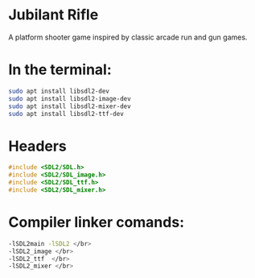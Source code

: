 # Jubilant Rifle

A platform shooter game inspired by classic arcade run and gun games.

# In the terminal:
```bash
sudo apt install libsdl2-dev
sudo apt install libsdl2-image-dev  
sudo apt install libsdl2-mixer-dev  
sudo apt install libsdl2-ttf-dev  
```

# Headers
```cpp
#include <SDL2/SDL.h>  
#include <SDL2/SDL_image.h>
#include <SDL2/SDL_ttf.h>
#include <SDL2/SDL_mixer.h>  
```

# Compiler linker comands:
```bash
-lSDL2main -lSDL2 </br>
-lSDL2_image </br>
-lSDL2_ttf  </br>
-lSDL2_mixer </br>
```
